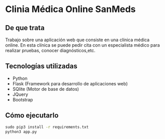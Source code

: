 # Clinia Médica Online SanMeds

## De que trata
Trabajo sobre una aplicación web que consiste en una clínica médica online. En esta clínica se puede pedir cita con un especialista médico para realizar pruebas, conocer diagnósticos,etc.

## Tecnologías utilizadas
* Python
* Flask (Framework para desarrollo de aplicaciones web)
* SQlite (Motor de base de datos)
* JQuery
* Bootstrap

## Cómo ejecutarlo

```cmd
sudo pip3 install -r requirements.txt
python3 app.py
```
    
